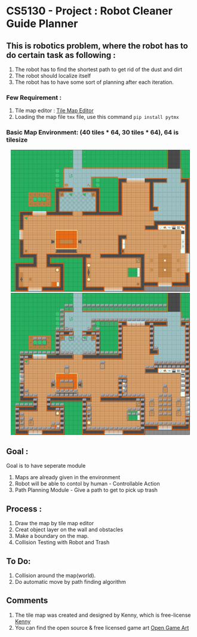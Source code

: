 # CS5130 - Project : Robot Cleaner Guide Planner 

## This is robotics problem, where the robot has to do certain task as following :
1. The robot has to find the shortest path to get rid of the dust and dirt
2. The robot should localize itself
3. The robot has to have some sort of planning after each iteration.

### Few Requirement : 
1. Tile map editor : [Tile Map Editor](https://www.mapeditor.org/)
2. Loading the map file ``tmx`` file, use this command ``pip install pytmx``

### Basic Map Environment: (40 tiles * 64, 30 tiles * 64), 64 is tilesize 
<p align="center">
  <img src="./image/map_image.PNG" width="480" height="380" >
  <img src="./image/snap_object.PNG" width="480" height="380">
</p>

## Goal : 
Goal is to have seperate module
1. Maps are already given in the environment 
2. Robot will be able to contol by human - Controllable Action
3. Path Planning Module - Give a path to get to pick up trash

## Process : 
1. Draw the map by tile map editor
2. Creat object layer on the wall and obstacles
3. Make a boundary on the map.
4. Collision Testing with Robot and Trash

## To Do:
1. Collision around the map(world).
2. Do automatic move by path finding algorithm

## Comments 
1. The tile map was created and designed by Kenny, which is free-license [Kenny](https://kenney.nl/assets/topdown-shooter)
2. You can find the open source & free licensed game art [Open Game Art](https://opengameart.org/)
